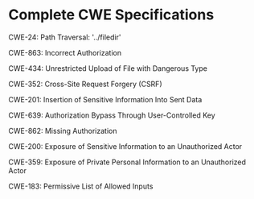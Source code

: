 

# Complete CWE Specifications

CWE-24: Path Traversal: '../filedir'

CWE-863: Incorrect Authorization

CWE-434: Unrestricted Upload of File with Dangerous Type

CWE-352: Cross-Site Request Forgery (CSRF)

CWE-201: Insertion of Sensitive Information Into Sent Data

CWE-639: Authorization Bypass Through User-Controlled Key

CWE-862: Missing Authorization

CWE-200: Exposure of Sensitive Information to an Unauthorized Actor

CWE-359: Exposure of Private Personal Information to an Unauthorized Actor

CWE-183: Permissive List of Allowed Inputs